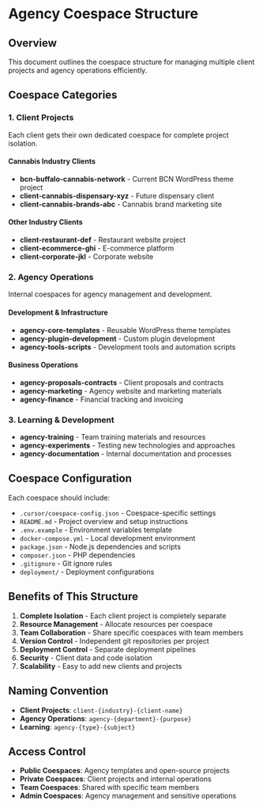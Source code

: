 # Agency Coespace Structure

## Overview
This document outlines the coespace structure for managing multiple client projects and agency operations efficiently.

## Coespace Categories

### 1. Client Projects
Each client gets their own dedicated coespace for complete project isolation.

#### Cannabis Industry Clients
- **bcn-buffalo-cannabis-network** - Current BCN WordPress theme project
- **client-cannabis-dispensary-xyz** - Future dispensary client
- **client-cannabis-brands-abc** - Cannabis brand marketing site

#### Other Industry Clients
- **client-restaurant-def** - Restaurant website project
- **client-ecommerce-ghi** - E-commerce platform
- **client-corporate-jkl** - Corporate website

### 2. Agency Operations
Internal coespaces for agency management and development.

#### Development & Infrastructure
- **agency-core-templates** - Reusable WordPress theme templates
- **agency-plugin-development** - Custom plugin development
- **agency-tools-scripts** - Development tools and automation scripts

#### Business Operations
- **agency-proposals-contracts** - Client proposals and contracts
- **agency-marketing** - Agency website and marketing materials
- **agency-finance** - Financial tracking and invoicing

### 3. Learning & Development
- **agency-training** - Team training materials and resources
- **agency-experiments** - Testing new technologies and approaches
- **agency-documentation** - Internal documentation and processes

## Coespace Configuration

Each coespace should include:
- `.cursor/coespace-config.json` - Coespace-specific settings
- `README.md` - Project overview and setup instructions
- `.env.example` - Environment variables template
- `docker-compose.yml` - Local development environment
- `package.json` - Node.js dependencies and scripts
- `composer.json` - PHP dependencies
- `.gitignore` - Git ignore rules
- `deployment/` - Deployment configurations

## Benefits of This Structure

1. **Complete Isolation** - Each client project is completely separate
2. **Resource Management** - Allocate resources per coespace
3. **Team Collaboration** - Share specific coespaces with team members
4. **Version Control** - Independent git repositories per project
5. **Deployment Control** - Separate deployment pipelines
6. **Security** - Client data and code isolation
7. **Scalability** - Easy to add new clients and projects

## Naming Convention

- **Client Projects**: `client-{industry}-{client-name}`
- **Agency Operations**: `agency-{department}-{purpose}`
- **Learning**: `agency-{type}-{subject}`

## Access Control

- **Public Coespaces**: Agency templates and open-source projects
- **Private Coespaces**: Client projects and internal operations
- **Team Coespaces**: Shared with specific team members
- **Admin Coespaces**: Agency management and sensitive operations